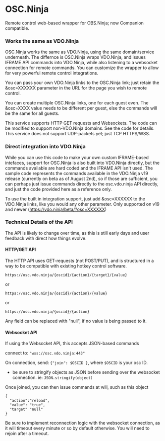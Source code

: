 # OSC.Ninja
Remote control web-based wrapper for OBS.Ninja; now Companion compatible.

### Works the same as VDO.Ninja

OSC.Ninja works the same as VDO.Ninja, using the same domain/service underneath.  The differnce is OSC.Ninja wraps VDO.Ninja, and issues IFRAME API commands into VDO.Ninja, while also listening to a websocket connection for remote commands.  You can customize the wrapper to allow for very powerful remote control integrations.

You can pass your own VDO.Ninja links to the OSC.Ninja link; just retain the &osc=XXXXXX parameter in the URL for the page you wish to remote control.

You can create multiple OSC.Ninja links, one for each guest even.  The &osc=XXXX value needs to be different per guest, else the commands will be the same for all guests.

This service supports HTTP GET requests and Websockets. The code can be modified to support non-VDO.Ninja domains. See the code for details. This service does not support UDP-packets yet; just TCP HTTPS/WSS.

### Direct integration into VDO.Ninja

While you can use this code to make your own custom IFRAME-based intefaces, support for OSC.Ninja is also built into VDO.Ninja directly, but the commands available are hard coded and the IFRAME API isn't used.  The sample code represents the commands available in the VDO.Ninja v19 release (currently on beta as of August 2nd), so if those are sufficient, you can perhaps just issue commands directly to the osc.vdo.ninja API directly, and just the code provided here as a reference only.

To use the built in integration support, just add &osc=XXXXXX to the VDO.Ninja links, like you would any other parameter.  Only supported on v19 and newer (https://vdo.ninja/beta/?osc=XXXXXX)

### Technical Details of the API

The API is likely to change over time, as this is still early days and user feedback with direct how things evolve.

#### HTTP/GET API

The HTTP API uses GET-requests (not POST/PUT), and is structured in a way to be compatible with existing hotkey control software.

`https://osc.vdo.ninja/{oscid}/{action}/{target}/{value}`

or 

`https://osc.vdo.ninja/{oscid}/{action}/{value}`

or 

`https://osc.vdo.ninja/{oscid}/{action}`


Any field can be replaced with "null", if no value is being passed to it.  

#### Websocket API

If using the Websocket API, this accepts JSON-based commands

connect to: `"wss://osc.vdo.ninja:443"`

On connection, send: `{"join": $OSCID }`, where `$OSCID` is your osc ID. 

* be sure to stringify objects as JSON before sending over the websocket connection. ie:  `JSON.stringify(object)`

Once joined, you can then issue commands at will, such as this object

```
{
  "action":"reload",
  "value": "true",
  "target" "null"
}
```

Be sure to implement reconnection logic with the websocket connection, as it will timeout every minute or so by default otherwise.  You will need to rejoin after a timeout.


